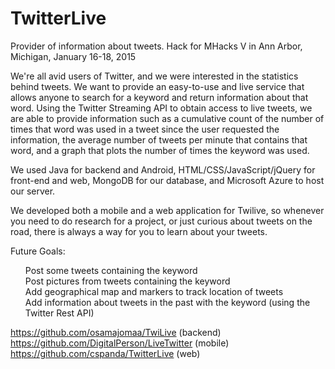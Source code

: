 # TwitterLive
Provider of information about tweets. 
Hack for MHacks V in Ann Arbor, Michigan, January 16-18, 2015

We're all avid users of Twitter, and we were interested in the statistics behind tweets. We want to provide an easy-to-use and live service that allows anyone to search for a keyword and return information about that word. Using the Twitter Streaming API to obtain access to live tweets, we are able to provide information such as a cumulative count of the number of times that word was used in a tweet since the user requested the information, the average number of tweets per minute that contains that word, and a graph that plots the number of times the keyword was used.

We used Java for backend and Android, HTML/CSS/JavaScript/jQuery for front-end and web, MongoDB for our database, and Microsoft Azure to host our server.

We developed both a mobile and a web application for Twilive, so whenever you need to do research for a project, or just curious about tweets on the road, there is always a way for you to learn about your tweets.

Future Goals: 
<ul>
Post some tweets containing the keyword <br>
Post pictures from tweets containing the keyword <br>
Add geographical map and markers to track location of tweets <br>
Add information about tweets in the past with the keyword (using the Twitter Rest API) <br></ul>

https://github.com/osamajomaa/TwiLive (backend) 
https://github.com/DigitalPerson/LiveTwitter (mobile) 
https://github.com/cspanda/TwitterLive (web)

